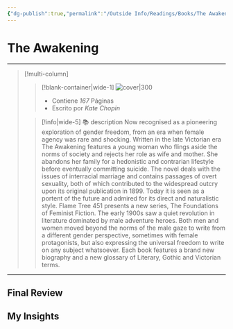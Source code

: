 ```yaml
---
{"dg-publish":true,"permalink":"/Outside Info/Readings/Books/The Awakening/","title":"The Awakening","updated":"2023-12-30T18:05:57.447-05:00"}
---
```



# The Awakening
- - -
> [!multi-column]
> 
> > [!blank-container|wide-1]
> >  ![cover|300](http://books.google.com/books/content?id=_q5fEAAAQBAJ&printsec=frontcover&img=1&zoom=1&edge=curl&source=gbs_api)
> >- Contiene *167* Páginas
> >- Escrito por *Kate Chopin*
> 
> > [!info|wide-5] 📚 description
> > Now recognised as a pioneering exploration of gender freedom, from an era when female agency was rare and shocking. Written in the late Victorian era The Awakening features a young woman who flings aside the norms of society and rejects her role as wife and mother. She abandons her family for a hedonistic and contrarian lifestyle before eventually committing suicide. The novel deals with the issues of interracial marriage and contains passages of overt sexuality, both of which contributed to the widespread outcry upon its original publication in 1899. Today it is seen as a portent of the future and admired for its direct and naturalistic style. Flame Tree 451 presents a new series, The Foundations of Feminist Fiction. The early 1900s saw a quiet revolution in literature dominated by male adventure heroes. Both men and women moved beyond the norms of the male gaze to write from a different gender perspective, sometimes with female protagonists, but also expressing the universal freedom to write on any subject whatsoever. Each book features a brand new biography and a new glossary of Literary, Gothic and Victorian terms.
> 

- - -

## Final Review

## My Insights